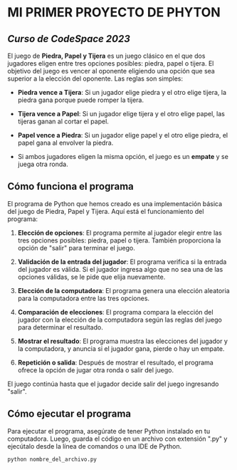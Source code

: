 # MI PRIMER PROYECTO DE PHYTON 
## _Curso de CodeSpace 2023_

El juego de **Piedra, Papel y Tijera** es un juego clásico en el que dos jugadores eligen entre tres opciones posibles: piedra, papel o tijera. El objetivo del juego es vencer al oponente eligiendo una opción que sea superior a la elección del oponente. Las reglas son simples:

- **Piedra vence a Tijera**: Si un jugador elige piedra y el otro elige tijera, la piedra gana porque puede romper la tijera.

- **Tijera vence a Papel**: Si un jugador elige tijera y el otro elige papel, las tijeras ganan al cortar el papel.

- **Papel vence a Piedra**: Si un jugador elige papel y el otro elige piedra, el papel gana al envolver la piedra.

- Si ambos jugadores eligen la misma opción, el juego es un **empate** y se juega otra ronda.

## Cómo funciona el programa

El programa de Python que hemos creado es una implementación básica del juego de Piedra, Papel y Tijera. Aquí está el funcionamiento del programa:

1. **Elección de opciones**: El programa permite al jugador elegir entre las tres opciones posibles: piedra, papel o tijera. También proporciona la opción de "salir" para terminar el juego.

2. **Validación de la entrada del jugador**: El programa verifica si la entrada del jugador es válida. Si el jugador ingresa algo que no sea una de las opciones válidas, se le pide que elija nuevamente.

3. **Elección de la computadora**: El programa genera una elección aleatoria para la computadora entre las tres opciones.

4. **Comparación de elecciones**: El programa compara la elección del jugador con la elección de la computadora según las reglas del juego para determinar el resultado.

5. **Mostrar el resultado**: El programa muestra las elecciones del jugador y la computadora, y anuncia si el jugador gana, pierde o hay un empate.

6. **Repetición o salida**: Después de mostrar el resultado, el programa ofrece la opción de jugar otra ronda o salir del juego.

El juego continúa hasta que el jugador decide salir del juego ingresando "salir".

## Cómo ejecutar el programa

Para ejecutar el programa, asegúrate de tener Python instalado en tu computadora. Luego, guarda el código en un archivo con extensión ".py" y ejecútalo desde la línea de comandos o una IDE de Python.

```bash
python nombre_del_archivo.py
